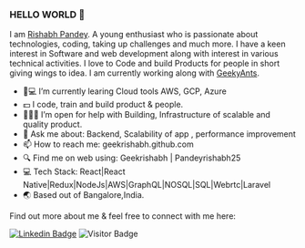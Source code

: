 ### HELLO WORLD 👋


I am [Rishabh Pandey](https://geekyants.com/rishabh-pandey). A young enthusiast who is passionate about technologies, coding, taking up challenges and much more. I have a keen interest in Software and web development along with interest in various technical activities. I love to Code and build Products for people in short giving wings to idea. I am currently working along with [GeekyAnts](https://geekyants.com).


- 📘💻 I’m currently learing Cloud tools AWS, GCP, Azure  
- 💵   I code, train and build product & people.
- 🧑‍🤝‍🧑   I’m open for help with  Building, Infrastructure of scalable and quality product. 
- 💬   Ask me about: Backend, Scalability of app , performance improvement
- 📫   How to reach me: geekrishabh.github.com
- 🔍   Find me on web using: Geekrishabh | Pandeyrishabh25
- 💻   Tech Stack: React|React Native|Redux|NodeJs|AWS|GraphQL|NOSQL|SQL|Webrtc|Laravel
- 🌏   Based out of Bangalore,India.

Find out more about me & feel free to connect with me here:

[![Linkedin Badge](https://img.shields.io/badge/-pandeyrishabh25-blue?style=flat-square&logo=Linkedin&logoColor=white&link=https://www.linkedin.com/in/geekrishabh/)](https://www.linkedin.com/in/pandeyrishabh25/)
![Visitor Badge](https://visitor-badge.laobi.icu/badge?page_id=geekrishabh.geekrishabh)
<!-- [![Gmail Badge](https://img.shields.io/badge/-geekrishabh@gmail.com-c14438?style=flat-square&logo=Gmail&logoColor=white&link=mailto:geekrishabh@gmail.com)](mailto:geekrishabh@gmail.com) -->



